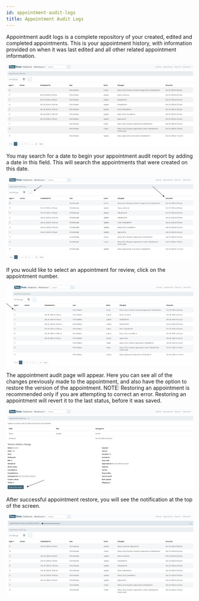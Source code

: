 ```yaml
---
id: appointment-audit-logs
title: Appointment Audit Logs
---
```


Appointment audit logs is a complete repository of your created, edited and completed appointments. This is your appointment history, with information provided on when it was last edited and all other related appointment information. 

![Main Screen](/img/docs/reports/appointment-audit-logs/main.jpg)
 
You may search for a date to begin your appointment audit report by adding a date in this field. This will search the appointments that were created on this date.  

![Date Search](/img/docs/reports/appointment-audit-logs/date-search.jpg)

If you would like to select an appointment for review, click on the appointment number. 

![Appointment Number](/img/docs/reports/appointment-audit-logs/click-appt-number.jpg)

The appointment audit page will appear. Here you can see all of the changes previously made to the appointment, and also have the option to restore the version of the appointment. NOTE: Restoring an appointment is recommended only if you are attempting to correct an error. Restoring an appointment will revert it to the last status, before it was saved. 

![Restore Appointment](/img/docs/reports/appointment-audit-logs/restore-appt.jpg)

After successful appointment restore, you will see the notification at the top of the screen. 

![Restore Confirm](/img/docs/reports/appointment-audit-logs/restore-appt-confirm.jpg)

 
